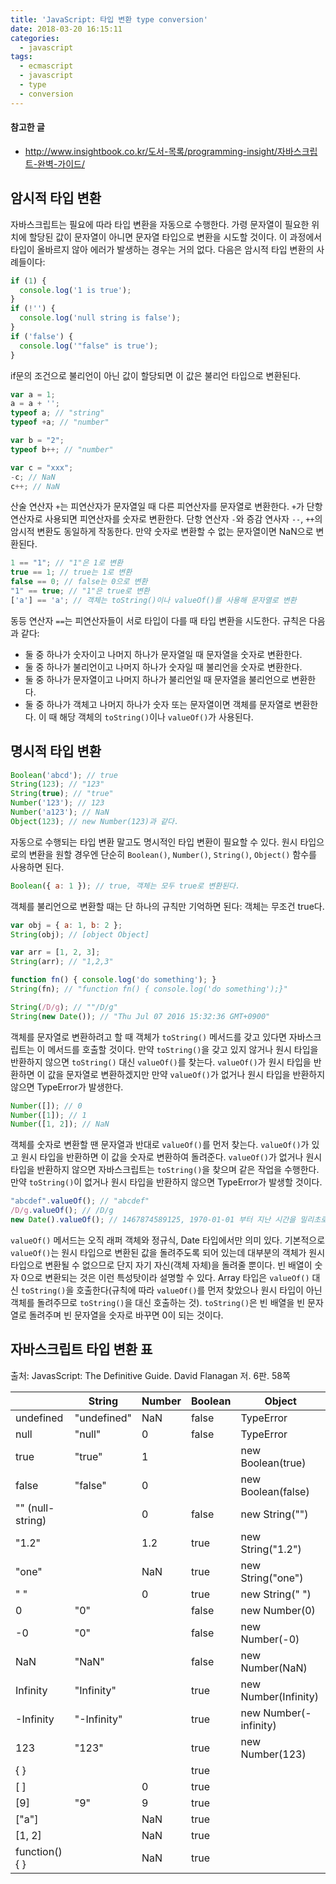 ```yaml
---
title: 'JavaScript: 타입 변환 type conversion'
date: 2018-03-20 16:15:11
categories:
  - javascript
tags:
  - ecmascript
  - javascript
  - type
  - conversion
---
```


#### 참고한 글
- http://www.insightbook.co.kr/도서-목록/programming-insight/자바스크립트-완벽-가이드/

## 암시적 타입 변환
자바스크립트는 필요에 따라 타입 변환을 자동으로 수행한다. 가령 문자열이 필요한 위치에 할당된 값이 문자열이 아니면 문자열 타입으로 변환을 시도할 것이다. 이 과정에서 타입이 올바르지 않아 에러가 발생하는 경우는 거의 없다. 다음은 암시적 타입 변환의 사례들이다:
```js
if (1) {
  console.log('1 is true');
}
if (!'') {
  console.log('null string is false');
}
if ('false') {
  console.log('"false" is true');
}
```
if문의 조건으로 불리언이 아닌 값이 할당되면 이 값은 불리언 타입으로 변환된다.
```js
var a = 1;
a = a + '';
typeof a; // "string"
typeof +a; // "number"

var b = "2";
typeof b++; // "number"

var c = "xxx";
-c; // NaN
c++; // NaN
```
산술 연산자 `+`는 피연산자가 문자열일 때 다른 피연산자를 문자열로 변환한다. `+`가 단항 연산자로 사용되면 피연산자를 숫자로 변환한다. 단항 연산자 `-`와 증감 연사자 `--`, `++`의 암시적 변환도 동일하게 작동한다. 만약 숫자로 변환할 수 없는 문자열이면 NaN으로 변환된다.
```js
1 == "1"; // "1"은 1로 변환
true == 1; // true는 1로 변환
false == 0; // false는 0으로 변환
"1" == true; // "1"은 true로 변환
['a'] == 'a'; // 객체는 toString()이나 valueOf()를 사용해 문자열로 변환
```
동등 연산자 `==`는 피연산자들이 서로 타입이 다를 때 타입 변환을 시도한다.
규칙은 다음과 같다:
- 둘 중 하나가 숫자이고 나머지 하나가 문자열일 때 문자열을 숫자로 변환한다.
- 둘 중 하나가 불리언이고 나머지 하나가 숫자일 때 불리언을 숫자로 변환한다.
- 둘 중 하나가 문자열이고 나머지 하나가 불리언일 때 문자열을 불리언으로 변환한다.
- 둘 중 하나가 객체고 나머지 하나가 숫자 또는 문자열이면 객체를 문자열로 변환한다. 이 때 해당 객체의 `toString()`이나 `valueOf()`가 사용된다.

## 명시적 타입 변환
```js
Boolean('abcd'); // true
String(123); // "123"
String(true); // "true"
Number('123'); // 123
Number('a123'); // NaN
Object(123); // new Number(123)과 같다.
```
자동으로 수행되는 타입 변환 말고도 명시적인 타입 변환이 필요할 수 있다. 원시 타입으로의 변환을 원할 경우엔 단순히 `Boolean()`, `Number()`, `String()`, `Object()` 함수를 사용하면 된다.
```js
Boolean({ a: 1 }); // true, 객체는 모두 true로 변환된다.
```
객체를 불리언으로 변환할 때는 단 하나의 규칙만 기억하면 된다: 객체는 무조건 true다.
```js
var obj = { a: 1, b: 2 };
String(obj); // [object Object]

var arr = [1, 2, 3];
String(arr); // "1,2,3"

function fn() { console.log('do something'); }
String(fn); // "function fn() { console.log('do something');}"

String(/D/g); // ""/D/g"
String(new Date()); // "Thu Jul 07 2016 15:32:36 GMT+0900"
```
객체를 문자열로 변환하려고 할 때 객체가 `toString()` 메서드를 갖고 있다면 자바스크립트는 이 메서드를 호출할 것이다. 만약 `toString()`을 갖고 있지 않거나 원시 타입을 반환하지 않으면 `toString()` 대신 `valueOf()`를 찾는다. `valueOf()`가 원시 타입을 반환하면 이 값을 문자열로 변환하겠지만 만약 `valueOf()`가 없거나 원시 타입을 반환하지 않으면 TypeError가 발생한다.
```js
Number([]); // 0
Number([1]); // 1
Number([1, 2]); // NaN
```
객체를 숫자로 변환할 땐 문자열과 반대로 `valueOf()`를 먼저 찾는다. `valueOf()`가 있고 원시 타입을 반환하면 이 값을 숫자로 변환하여 돌려준다. `valueOf()`가 없거나 원시 타입을 반환하지 않으면 자바스크립트는 `toString()`을 찾으며 같은 작업을 수행한다. 만약 `toString()`이 없거나 원시 타입을 반환하지 않으면 TypeError가 발생할 것이다.
```js
"abcdef".valueOf(); // "abcdef"
/D/g.valueOf(); // /D/g
new Date().valueOf(); // 1467874589125, 1970-01-01 부터 지난 시간을 밀리초로 표현한 값
```
`valueOf()` 메서드는 오직 래퍼 객체와 정규식, Date 타입에서만 의미 있다. 기본적으로 `valueOf()`는 원시 타입으로 변환된 값을 돌려주도록 되어 있는데 대부분의 객체가 원시 타입으로 변환될 수 없으므로 단지 자기 자신(객체 자체)을 돌려줄 뿐이다. 빈 배열이 숫자 0으로 변환되는 것은 이런 특성탓이라 설명할 수 있다.
Array 타입은 `valueOf()` 대신 `toString()`을 호출한다(규칙에 따라 `valueOf()`를 먼저 찾았으나 원시 타입이 아닌 객체를 돌려주므로 `toString()`을 대신 호출하는 것). `toString()`은 빈 배열을 빈 문자열로 돌려주며 빈 문자열을 숫자로 바꾸면 0이 되는 것이다.

## 자바스크립트 타입 변환 표
출처: JavasScript: The Definitive Guide. David Flanagan 저. 6판. 58쪽

|                  | String      | Number | Boolean | Object                 |
|------------------|-------------|--------|---------|------------------------|
| undefined        | "undefined" | NaN    | false   | TypeError              |
| null             | "null"      | 0      | false   | TypeError              |
| true             | "true"      | 1      |         | new Boolean(true)      |
| false            | "false"     | 0      |         | new Boolean(false)     |
| "" (null-string) |             | 0      | false   | new String("")         |
| "1.2"            |             | 1.2    | true    | new String("1.2")      |
| "one"            |             | NaN    | true    | new String("one")      |
| " "              |             | 0      | true    | new String(" ")        |
| 0                | "0"         |        | false   | new Number(0)          |
| -0               | "0"         |        | false   | new Number(-0)         |
| NaN              | "NaN"       |        | false   | new Number(NaN)        |
| Infinity         | "Infinity"  |        | true    | new Number(Infinity)   |
| -Infinity        | "-Infinity" |        | true    | new Number(-infinity)  |
| 123              | "123"       |        | true    | new Number(123)        |
| { }              |             |        | true    |                        |
| [ ]              |             | 0      | true    |                        |
| [9]              | "9"         | 9      | true    |                        |
| ["a"]            |             | NaN    | true    |                        |
| [1, 2]           |             | NaN    | true    |                        |
| function() { }   |             | NaN    | true    |                        |
